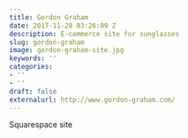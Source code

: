 ```yaml
---
title: Gordon Graham
date: 2017-11-28 03:26:09 Z
description: E-commerce site for sunglasses
slug: gordon-graham
image: gordon-graham-site.jpg
keywords: ''
categories:
- ''
- ''
draft: false
externalurl: http://www.gordon-graham.com/
---
```


Squarespace site